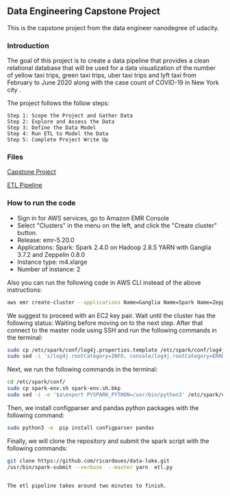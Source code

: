 ## Data Engineering Capstone Project

This is the capstone project from the 
data engineer nanodegree of udacity. 

### Introduction

The goal of this project is to create a data pipeline that provides a clean relational database that will be used for a data visualization of the number of yellow taxi trips, green taxi trips, uber taxi trips and lyft taxi from February to June 2020 along with the case count of COVID-19 in New York city .

The project follows the follow steps:

    Step 1: Scope the Project and Gather Data
    Step 2: Explore and Assess the Data
    Step 3: Define the Data Model
    Step 4: Run ETL to Model the Data
    Step 5: Complete Project Write Up


### Files 

[Capstone Project](https://github.com/ricardoues/data-engineering-capstone-project/blob/master/capstone_project.ipynb)

[ETL Pipeline](https://github.com/ricardoues/data-engineering-capstone-project/blob/master/etl.py)



### How to run the code

* Sign in for AWS services, go to Amazon EMR Console
* Select "Clusters" in the menu on the left, and click the "Create cluster" button.
* Release: emr-5.20.0
* Applications: Spark: Spark 2.4.0 on Hadoop 2.8.5 YARN with Ganglia 3.7.2 and Zeppelin 0.8.0
* Instance type: m4.xlarge
* Number of instance: 2

Also you can run the following code in AWS CLI instead of the above instructions:

```bash
aws emr create-cluster --applications Name=Ganglia Name=Spark Name=Zeppelin --ec2-attributes '{"KeyName":"spark-cluster","InstanceProfile":"EMR_EC2_DefaultRole","SubnetId":"subnet-b59d00b9","EmrManagedSlaveSecurityGroup":"sg-08b935a3e2ebc1dc8","EmrManagedMasterSecurityGroup":"sg-0445b447732160e85"}' --service-role EMR_DefaultRole --enable-debugging --release-label emr-5.20.0 --log-uri 's3n://aws-logs-637150515554-us-east-1/elasticmapreduce/' --name 'spark-cluster' --instance-groups '[{"InstanceCount":1,"EbsConfiguration":{"EbsBlockDeviceConfigs":[{"VolumeSpecification":{"SizeInGB":32,"VolumeType":"gp2"},"VolumesPerInstance":1}]},"InstanceGroupType":"MASTER","InstanceType":"m4.xlarge","Name":"Master Instance Group"},{"InstanceCount":2,"EbsConfiguration":{"EbsBlockDeviceConfigs":[{"VolumeSpecification":{"SizeInGB":32,"VolumeType":"gp2"},"VolumesPerInstance":1}]},"InstanceGroupType":"CORE","InstanceType":"m4.xlarge","Name":"Core Instance Group"}]' --configurations '[{"Classification":"spark","Properties":{}}]' --scale-down-behavior TERMINATE_AT_TASK_COMPLETION --region us-east-1
```

We suggest to proceed with an EC2 key pair. Wait until the cluster has the following status: Waiting before moving on to the next step. After that connect to the master node using SSH and run the following commands in the terminal: 

```bash
sudo cp /etc/spark/conf/log4j.properties.template /etc/spark/conf/log4j.properties
sudo sed -i 's/log4j.rootCategory=INFO, console/log4j.rootCategory=ERROR,console/' /etc/spark/conf/log4j.properties
```

Next, we run the following commands in the terminal:

```bash
cd /etc/spark/conf/
sudo cp spark-env.sh spark-env.sh.bkp
sudo sed -i -e '$a\export PYSPARK_PYTHON=/usr/bin/python3' /etc/spark/conf/spark-env.sh
```

Then, we install configparser and pandas python packages with the following command: 

```bash
sudo python3 -m  pip install configparser pandas
```

Finally, we will clone the repository and submit the spark script with the following commands: 

```bash
git clone https://github.com/ricardoues/data-lake.git
/usr/bin/spark-submit --verbose  --master yarn  etl.py 


The etl pipeline takes around two minutes to finish. 
